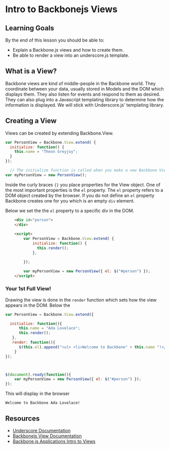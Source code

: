 
# Intro to Backbonejs Views

## Learning Goals

By the end of this lesson you should be able to:

-  Explain a Backbone.js views and how to create them.
-  Be able to render a view into an underscore.js template.  

## What is a View?

Backbone views are kind of middle-people in the Backbone world.  They coordinate between your data, usually stored in Models and the DOM which displays them.  They also listen for events and respond to them as desired.  They can also plug into a Javascript templating library to determine how the information is displayed.  We will stick with Underscore.js' templating library.  

## Creating a View

Views can be created by extending Backbone.View.

```javascript
var PersonView = Backbone.View.extend( { 
  initialize: function() {
    this.name = "Theon Greyjoy";
  }
});

  // The initialize function is called when you make a new Backbone View.
var myPersonView = new PersonView();
```

Inside the curly braces `{}` you place properties for the View object.  One of the most important properties is the `el` property.  The `el` property refers to a DOM object created by the browser.  If you do not define an `el` property  Backbone creates one for you which is an empty `div` element.  

Below we set the the `el` property to a specific div in the DOM.

```html
    <div id="person">
    </div>
	
	<script>
		var PersonView = Backbone.View.extend( { 
  			initialize: function() {
  			  this.render();
  			},

		});

		var myPersonView = new PersonView({ el: $("#person") });
	</script>
```

### Your 1st Full View!


Drawing the view is done in the `render` function which sets how the view appears in the DOM.  Below the 


```javascript
var PersonView = Backbone.View.extend({

  initialize: function(){
      this.name = "Ada Lovelace";
      this.render();
   },
   render: function(){
      $(this.el).append("<ul> <li>Welcome to Backbone" + this.name "!</li> </ul>");
    }
});



$(document).ready(function(){
	var myPersonView = new PersonView({ el: $("#person") });
});
```

This will display in the browser

```
Welcome to Backbone Ada Lovelace!
```


## Resources
-  [Underscore Documentation](http://underscorejs.org/)
-  [Backbonejs View Documentation](http://backbonejs.org/#View)
-  [Backbone.js Applications Intro to Views](https://addyosmani.com/backbone-fundamentals/#views-1)



  
